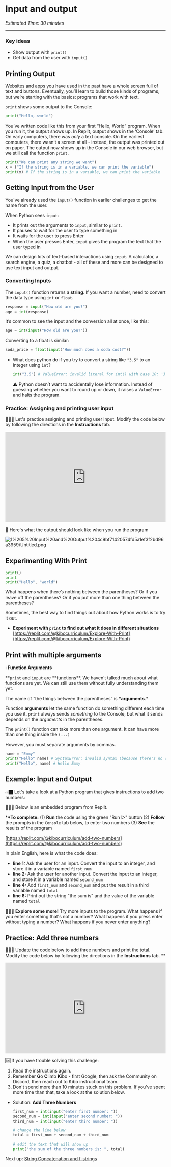 # Input and output

_Estimated Time: 30 minutes_

---

### Key ideas

- Show output with `print()`
- Get data from the user with `input()`

## Printing Output

Websites and apps you have used in the past have a whole screen full of text and buttons. Eventually, you’ll learn to build those kinds of programs, but we’re starting with the basics: programs that work with text.

`print` shows some output to the Console:

```python
print("Hello, world")
```

You’ve written code like this from your first “Hello, World” program. When you run it, the output shows up. In Replit, output shows in the ‘Console’ tab. On early computers, there was _only_ a text console. On the earliest computers, there wasn’t a screen at all - instead, the output was printed out on paper. The output now shows up in the Console in our web browser, but we still call the function `print`.

```python
print("We can print any string we want")
x = ("If the string is in a variable, we can print the variable")
print(x) # If the string is in a variable, we can print the variable
```

## Getting Input from the User

You've already used the `input()` function in earlier challenges to get the name from the user.

When Python sees `input`:

- It prints out the arguments to `input`, similar to `print`.
- It pauses to wait for the user to type something in
- It waits for the user to press Enter
- When the user presses Enter, `input` gives the program the text that the user typed in

We can design lots of text-based interactions using `input`. A calculator, a search engine, a quiz, a chatbot - all of these and more can be designed to use text input and output.

### Converting Inputs

The `input()` function returns a **string**. If you want a number, need to convert the data type using `int` or `float`.

```python
response = input("How old are you?")
age = int(response)
```

It’s common to see the input and the conversion all at once, like this:

```python
age = int(input("How old are you?"))
```

Converting to a float is similar:

```python
soda_price = float(input("How much does a soda cost?"))
```

- What does python do if you try to convert a string like `"3.5"` to an integer using `int`?

  ```python
  int("3.5") # ValueError: invalid literal for int() with base 10: '3.5'
  ```

    <aside>

  ⚠️ Python doesn’t want to accidentally lose information. Instead of guessing whether you want to round up or down, it raises a `ValueError` and halts the program.

    </aside>

### Practice: Assigning and printing user input

<aside>

👩🏿‍💻 Let's practice assigning and printing user input. Modify the code below by following the directions in the **Instructions** tab.

</aside>

<div style="position: relative; padding-bottom: 56.25%; height: 0;"><iframe src="https://replit.com/team/kibo-fpwp6/W13-Input-Hours-of-Sleep" frameborder="0" webkitallowfullscreen mozallowfullscreen allowfullscreen style="position: absolute; top: 0; left: 0; width: 100%; height: 100%;"></iframe></div>

<aside>

📌 Here's what the output should look like when you run the program

![1%205%20Input%20and%20Output%204c9bf71420574fd5a1ef3f2bd96a3959/Untitled.png](/future-proof-with-python/learning-with-kibo/lesson-topics-and-navigation/untitled.png)

</aside>

## Experimenting With Print

```python
print()
print
print("Hello", "world")
```

What happens when there’s nothing between the parentheses? Or if you leave off the parentheses? Or if you put more than one thing between the parentheses?

Sometimes, the best way to find things out about how Python works is to try it out.

- **Experiment with `print` to find out what it does in different situations**
  [https://replit.com/@kibocurriculum/Explore-With-Print](https://replit.com/@kibocurriculum/Explore-With-Print)

## Print with multiple arguments

<aside>

ℹ️ **Function Arguments**

**`print` and `input` are **functions\*\*. We haven’t talked much about what functions are yet. We can still use them without fully understanding them yet.

The name of “the things between the parentheses” is **\*arguments**.\*

Function **arguments** let the same function do something different each time you use it. `print` always sends _something_ to the Console, but what it sends depends on the _arguments_ in the parentheses.

</aside>

The `print()` function can take more than one argument. It can have more than one thing inside the `(...)`

However, you must separate arguments by commas.

```python
name = "Emmy"
print("Hello" name) # SyntaxError: invalid syntax (because there's no comma)
print("Hello", name) # Hello Emmy
```

## **Example: Input and Output**

<aside>

👉🏿 Let's take a look at a Python program that gives instructions to add two numbers:

<aside>

👩🏿‍💻 Below is an embedded program from Replit.

\***\*To complete:**
(1) **Run** the code using the green "Run ▷" button
(2) **Follow** the prompts in the `Console` tab below, to enter two numbers
(3) **See** the results of the program

</aside>

[https://replit.com/@kibocurriculum/add-two-numbers](https://replit.com/@kibocurriculum/add-two-numbers)

In plain English, here is what the code does:

- **line 1:** Ask the user for an input. Convert the input to an integer, and store it in a variable named `first_num`
- **line 2:** Ask the user for another input. Convert the input to an integer, and store it in a variable named `second_num`
- **line 4:** Add `first_num` and `second_num` and put the result in a third variable named `total`
- **line 6:** Print out the string "the sum is" and the value of the variable named `total`

<aside>

🧑🏿‍🔬 **Explore some more!**
Try more inputs to the program. What happens if you enter something that's not a number? What happens if you press enter without typing a number? What happens if you never enter anything?

</aside>

</aside>

## Practice: Add three numbers

<aside>

👩🏿‍💻 Update the code below to add three numbers and print the total. Modify the code below by following the directions in the **Instructions** tab.
\*\*

</aside>

<div style="position: relative; padding-bottom: 56.25%; height: 0;"><iframe src="https://replit.com/team/kibo-fpwp6/W14-Add-Three-Numbers" frameborder="0" webkitallowfullscreen mozallowfullscreen allowfullscreen style="position: absolute; top: 0; left: 0; width: 100%; height: 100%;"></iframe></div>

<aside>

🆘 If you have trouble solving this challenge:

1. Read the instructions again.
2. Remember **G**o **C**limb **K**ibo - first Google, then ask the Community on Discord, then reach out to Kibo instructional team.
3. Don't spend more than 10 minutes stuck on this problem. If you've spent more time than that, take a look at the solution below.

</aside>

- Solution: **Add Three Numbers**

  ```python
  first_num = int(input("enter first number: "))
  second_num = int(input("enter second number: "))
  third_num = int(input("enter third number: "))

  # change the line below
  total = first_num + second_num + third_num

  # edit the text that will show up
  print("the sum of the three numbers is: ", total)
  ```

<aside>

Next up: [String Concatenation and f-strings](/future-proof-with-python/working-with-data/string-concatenation-and-f-strings.md)

</aside>
